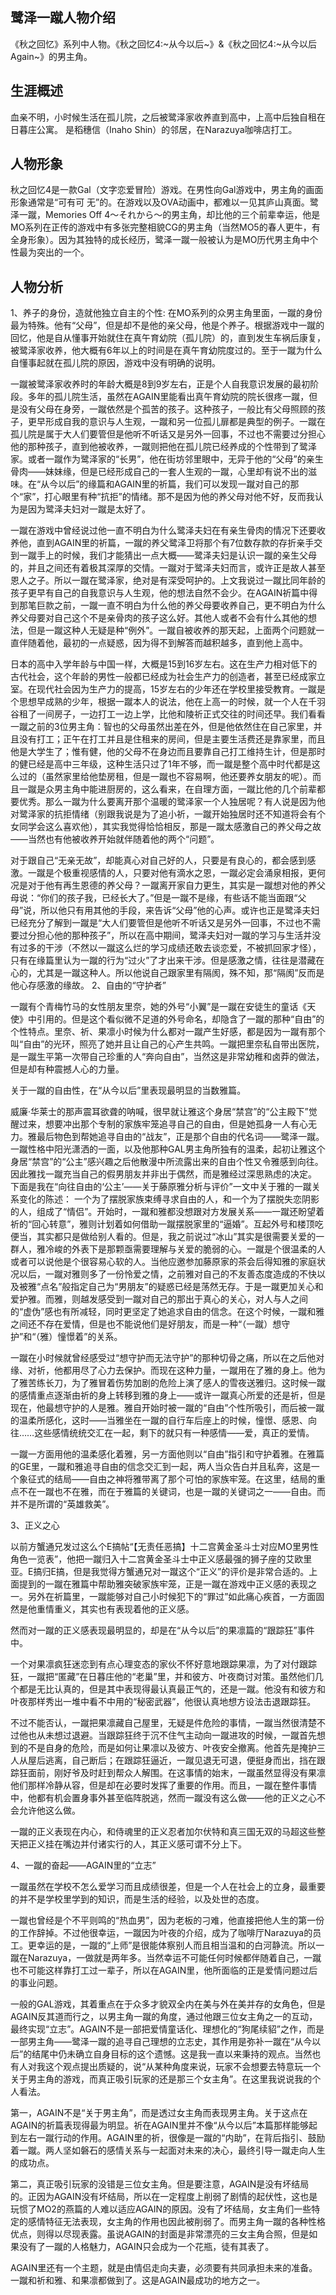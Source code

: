 ## 鹭泽一蹴人物介绍

《秋之回忆》系列中人物。《秋之回忆4:\~从今以后\~》&《秋之回忆4:\~从今以后Again\~》的男主角。

## 生涯概述

血亲不明，小时候生活在孤儿院，之后被鹭泽家收养直到高中，上高中后独自租在日暮庄公寓。
是稻穗信（Inaho Shin）的邻居，在Narazuya咖啡店打工。

## 人物形象

秋之回忆4是一款Gal（文字恋爱冒险）游戏。在男性向Gal游戏中，男主角的画面形象通常是“可有可 无”的。在游戏以及OVA动画中，都难以一见其庐山真面。鹭泽一蹴，Memories Off 4～それから～的男主角，却比他的三个前辈幸运，他是MO系列在正传的游戏中有多张完整相貌CG的男主角（当然MO5的春人更牛，有全身形象）。因为其独特的成长经历，鹭泽一蹴一般被认为是MO历代男主角中个性最为突出的一个。

## 人物分析

1、养子的身份，造就他独立自主的个性:
在MO系列的众男主角里面，一蹴的身份最为特殊。他有“父母”，但是却不是他的亲父母，他是个养子。根据游戏中一蹴的回忆，他是自从懂事开始就住在真午育幼院（孤儿院）的，直到发生车祸后康复，被鹭泽家收养，他大概有6年以上的时间是在真午育幼院度过的。至于一蹴为什么自懂事起就在孤儿院的原因，游戏中没有明确的说明。

一蹴被鹭泽家收养时的年龄大概是8到9岁左右，正是个人自我意识发展的最初阶段。多年的孤儿院生活，虽然在AGAIN里能看出真午育幼院的院长很疼一蹴，但是没有父母在身旁，一蹴依然是个孤苦的孩子。这种孩子，一般比有父母照顾的孩子，更早形成自我的意识与人生观，一蹴和另一位孤儿扉都是典型的例子。一蹴在孤儿院是属于大人们要管但是他听不听话又是另外一回事，不过也不需要过分担心他的那种孩子，直到他被收养，一蹴则把他在孤儿院已经养成的个性带到了鹭泽家。或者一蹴作为鹭泽家的“长男”，他在街坊邻里眼中，无异于他的“父母”的亲生骨肉——妹妹缘，但是已经形成自己的一套人生观的一蹴，心里却有说不出的滋味。在“从今以后”的缘篇和AGAIN里的祈篇，我们可以发现一蹴对自己的那个“家”，打心眼里有种“抗拒”的情绪。那不是因为他的养父母对他不好，反而我认为是因为鹭泽夫妇对一蹴是太好了。

一蹴在游戏中曾经说过他一直不明白为什么鹭泽夫妇在有亲生骨肉的情况下还要收养他，直到AGAIN里的祈篇，一蹴的养父鹭泽卫将那个有7位数存款的存折亲手交到一蹴手上的时候，我们才能猜出一点大概——鹭泽夫妇是认识一蹴的亲生父母的，并且之间还有着极其深厚的交情。一蹴对于鹭泽夫妇而言，或许正是故人甚至恩人之子。所以一蹴在鹭泽家，绝对是有深受呵护的。上文我说过一蹴比同年龄的孩子更早有自己的自我意识与人生观，他的想法自然不会少。在AGAIN祈篇中得到那笔巨款之前，一蹴一直不明白为什么他的养父母要收养自己，更不明白为什么养父母要对自己这个不是亲骨肉的孩子这么好。其他人或者不会有什么其他的想法，但是一蹴这种人无疑是种“例外”。一蹴自被收养的那天起，上面两个问题就一直伴随着他，最初的一点疑惑，因为得不到解答而越积越多，直到他上高中。

日本的高中入学年龄与中国一样，大概是15到16岁左右。这在生产力相对低下的古代社会，这个年龄的男性一般都已经成为社会生产力的创造者，甚至已经成家立室。在现代社会因为生产力的提高，15岁左右的少年还在学校里接受教育。一蹴是个思想早成熟的少年，根据一蹴本人的说法，他在上高一的时候，就一个人在千羽谷租了一间房子，一边打工一边上学，比他和陵祈正式交往的时间还早。我们看看一蹴之前的3位男主角：智也的父母虽然出差在外，但是他依然住在自己家里，并且没有打工；正午在打工并且是住租来的房间，但是主要生活费还是靠家里，而且他是大学生了；惟有健，他的父母不在身边而且要靠自己打工维持生计，但是那时的健已经是高中三年级，这种生活只过了1年不够，而一蹴是整个高中时代都是这么过的（虽然家里给他垫房租，但是一蹴也不容易啊，他还要养女朋友的呢）。而且一蹴是众男主角中能进厨房的，这么看来，在自理方面，一蹴比他的几个前辈都要优秀。那么一蹴为什么要离开那个温暖的鹭泽家一个人独居呢？有人说是因为他对鹭泽家的抗拒情绪（别跟我说是为了追小祈，一蹴开始独居时还不知道将会有个女同学会这么喜欢他），其实我觉得恰恰相反，那是一蹴太感激自己的养父母之故——当然也有他被收养开始就伴随着他的两个“问题”。

对于跟自己“无亲无故”，却能真心对自己好的人，只要是有良心的，都会感到感激。一蹴是个极重视感情的人，只要对他有滴水之恩，一蹴必定会涌泉相报，更何况是对于他有再生恩德的养父母？一蹴离开家自力更生，其实是一蹴想对他的养父母说：“你们的孩子我，已经长大了。”但是一蹴不是缘，有些话不能当面跟“父母”说，所以他只有用其他的手段，来告诉“父母”他的心声。或许也正是鹭泽夫妇已经充分了解到一蹴是“大人们要管但是他听不听话又是另外一回事，不过也不需要过分担心他的那种孩子”，所以在高中期间，鹭泽夫妇对一蹴的学习与生活并没有过多的干涉（不然以一蹴这么烂的学习成绩还敢去谈恋爱，不被抓回家才怪），只有在缘篇里认为一蹴的行为“过火”了才出来干涉。但是感激之情，往往是潜藏在心的，尤其是一蹴这种人。所以他说自己跟家里有隔阂，殊不知，那“隔阂”反而是他心存感激的缘故。
2、自由的“守护者”

一蹴有个青梅竹马的女性朋友里奈，她的外号“小翼”是一蹴在安徒生的童话《天使》中引用的。但是这个看似微不足道的外号命名，却隐含了一蹴的那种“自由”的个性特点。里奈、祈、果凛小时候为什么都对一蹴产生好感，都是因为一蹴有那个叫“自由”的光环，照亮了她并且让自己的心产生共鸣。一蹴把里奈私自带出医院，是一蹴生平第一次带自己珍重的人“奔向自由”，当然这是非常幼稚和卤莽的做法，但是却有种震撼人心的力量。

关于一蹴的自由性，在“从今以后”里表现最明显的当数雅篇。

威廉·华莱士的那声震耳欲聋的呐喊，很早就让雅这个身居“禁宫”的“公主殿下”觉醒过来，想要冲出那个专制的家族牢笼追寻自己的自由，但是她孤身一人有心无力。雅最后物色到帮她追寻自由的“战友”，正是那个自由的代名词——鹭泽一蹴。一蹴性格中阳光潇洒的一面，以及他那种GAL男主角所独有的温柔，起初让雅这个身居“禁宫”的“公主”感兴趣之后他散漫中所流露出来的自由个性又令雅感到向往。因此雅找一蹴充当自己的假男朋友并非出于偶然，而是雅经过深思熟虑的决定。
下面是我在“向往自由的‘公主’——关于藤原雅分析与评价”一文中关于雅的一蹴关系变化的陈述：
一个为了摆脱家族束缚寻求自由的人，和一个为了摆脱失恋阴影的人，组成了“情侣”。开始时，一蹴和雅都没想跟对方发展关系——一蹴还盼望着祈的“回心转意”，雅则计划着如何借助一蹴摆脱家里的“逼婚”。互起外号和楼顶吃便当，其实都只是做给别人看的。但是，我之前说过“冰山”其实是很需要关爱的一群人，雅冷峻的外表下是那颗亟需要理解与关爱的脆弱的心。一蹴是个很温柔的人或者可以说他是个很容易心软的人。当他应邀参加藤原家的茶会后得知雅的家庭状况以后，一蹴对雅则多了一份怜爱之情，之前雅对自己的不友善态度造成的不快以及被雅“点名”般指定自己为“男朋友”的疑惑已经是荡然无存。于是一蹴更加关心和爱护雅。而雅，则越发感受到一蹴对自己的那出于真心的关心，对人与人之间的“虚伪”感也有所减轻，同时更坚定了她追求自由的信念。在这个时候，一蹴和雅之间还不存在爱情，但是也不能说他们是好朋友，而是一种“（一蹴）想守护”和“（雅）憧憬着”的关系。

一蹴在小时候就曾经感受过“想守护而无法守护”的那种切骨之痛，所以在之后他对缘、对祈，他都用尽了心力去保护。而现在这种力量，一蹴用在了雅的身上。他为了雅苦练长刀，为了雅冒着伤势加剧的危险上演了感人的雪夜送雅归。这时候一蹴的感情重点逐渐由祈的身上转移到雅的身上——或许一蹴真心所爱的还是祈，但是现在，他最想守护的人是雅。雅自开始时被一蹴的“自由”个性所吸引，而后被一蹴的温柔所感化，这时——当雅坐在一蹴的自行车后座上的时候，憧憬、感恩、向往……这些感情统统交汇在一起，剩下的就只有一种感情——爱，真正的爱情。

一蹴一方面用他的温柔感化着雅，另一方面他则以“自由”指引和守护着雅。在雅篇的GE里，一蹴和雅追寻自由的信念交汇到一起，两人当众告白并且私奔，这是一个象征式的结局——自由之神将雅带离了那个可怕的家族牢笼。在这里，结局的重点不在一蹴也不在雅，而在于雅篇的关键词，也是一蹴的关键词之一——自由。而并不是所谓的“英雄救美”。

3、正义之心

以前方蟹通兄发过这么个E搞帖“【无责任恶搞】十二宫黄金圣斗士对应MO里男性角色一览表”，他把一蹴归入十二宫黄金圣斗士中正义感最强的狮子座的艾欧里亚。E搞归E搞，但是我觉得方蟹通兄对一蹴这个“正义”的评价是非常合适的。上面提到的一蹴在雅篇中帮助雅突破家族牢笼，正是一蹴在游戏中正义感的表现之一。另外在祈篇里，一蹴能够对自己小时候犯下的“罪过”如此痛心疾首，一方面固然是他重情重义，其实也有表现着他的正义感。

然而对一蹴的正义感表现最明显的，却是在“从今以后”的果凛篇的“跟踪狂”事件中。

一个对果凛疯狂迷恋到有点心理变态的家伙不怀好意地跟踪果凛，为了对付跟踪狂，一蹴把“匿藏”在日暮庄他的“老巢”里，并和彼方、叶夜商讨对策。虽然他们几个都是无比认真的，但是其中表现得最认真最正气的，还是一蹴。他没有和彼方和叶夜那样秀出一堆中看不中用的“秘密武器”，他很认真地想方设法击退跟踪狂。

不过不能否认，一蹴把果凛藏自己屋里，无疑是件危险的事情，一蹴当然很清楚不过他也从未想过退避。当跟踪狂终于沉不住气主动向一蹴进攻的时候，一蹴首先想到的不是自身的危险，而是如何让果凛以及彼方、叶夜安全撤离。他首先是掩护三人从屋后逃离，自己断后；在跟踪狂逼近，一蹴见退无可退，便挺身而出，挡在跟踪狂面前，刚好爷及时赶到帮众人解围。在这事情的始末，一蹴虽然显得没有果凛他们那样冷静从容，但是却在必要时发挥了重要的作用。而且，一蹴在整件事情中，他都有机会置身事外甚至临阵脱逃，然而一蹴没有这么做——他的正义之心不会允许他这么做。

一蹴的正义表现在内心，和侍魂里的正义忍者加尔伏特和真三国无双的马超这些整天把正义挂在嘴边并付诸实行的人，其正义感可谓不分上下。

4、一蹴的奋起——AGAIN里的“立志”

一蹴虽然在学校不怎么爱学习而且成绩很差，但是一个人在社会上的立身，最重要的并不是学校里学到的知识，而是生活的经验，以及处世的态度。

一蹴也曾经是个不平则鸣的“热血男”，因为老板的刁难，他直接把他人生的第一份的工作辞掉。不过他很幸运，一蹴因为叶夜的介绍，成为了咖啡厅Narazuya的员工。更幸运的是，一蹴的“上师”是很能体察别人而且相当温和的白河静流。所以一蹴在Narazuya，一做就是两年多。当然幸运不可能任何时候都伴随着自己，一蹴也不可能这样靠打工过一辈子，所以在AGAIN里，他所面临的正是爱情问题过后的事业问题。

一般的GAL游戏，其着重点在于众多才貌双全内在美与外在美并存的女角色，但是AGAIN反其道而行之，以男主角一蹴的角度，通过他跟三位女主角之一的互动，最终实现“立志”。AGAIN不是一部把爱情童话化、理想化的“狗尾续貂”之作，而是一部男主角——鹭泽一蹴的追寻自己理想的立志史，其作用是弥补一蹴在“从今以后”的结尾中仍未确立自身目标的这个遗憾。这是我一直以来秉持的观点。当然也有人对我这个观点提出质疑的，说“从某种角度来说，玩家不会想要去特意玩一个关于男主角的游戏，而真正吸引玩家的还是那三个女主角”。在这里我说说我的个人看法。

第一，AGAIN不是“关于男主角”，而是透过女主角而表现男主角。关于这点在AGAIN的祈篇表现得最为明显。祈在AGAIN里并不像“从今以后”本篇那样能够起到左右一蹴行动的作用。AGAIN里的祈，很像是一蹴的“内助”，在背后指引、鼓励着一蹴。两人坚如磐石的感情关系与一起面对未来的决心，最终引导一蹴走向人生的成功点。

第二，真正吸引玩家的没错是三位女主角。但是要注意，AGAIN是没有坏结局的。正因为AGAIN没有坏结局，所以在一定程度上削弱了剧情的起伏性，这也是玩惯了MO2的燕篇的人难以适应AGAIN的原因。没有了坏结局，女主角们一些特定的感情特征无法表现，女主角的作用也因此被削弱了。而男主角一蹴的各种性格优点，则得以尽现表露。虽说AGAIN的封面是非常漂亮的三女主角合照，但是如果没有了一蹴的人格魅力，AGAIN只会成为一个花瓶，徒有其表了。

AGAIN里还有一个主题，就是由情侣走向夫妻，必须要有共同承担未来的准备。一蹴和祈和雅、和果凛都做到了。这是AGAIN最成功的地方之一。
